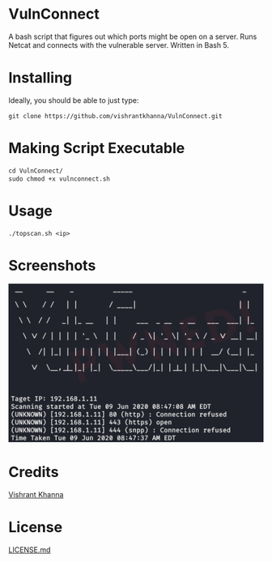 # VulnConnect
A bash script that figures out which ports might be open on a server. Runs Netcat and connects with the vulnerable server. Written in Bash 5.

# Installing
Ideally, you should be able to just type:

```
git clone https://github.com/vishrantkhanna/VulnConnect.git
```

# Making Script Executable 
```
cd VulnConnect/
sudo chmod +x vulnconnect.sh
```

# Usage
```
./topscan.sh <ip>
```


# Screenshots
![Screenshot of VulnConnect Tool](https://github.com/vishrantkhanna/VulnConnect/blob/master/resources/vuln-connect.png)

# Credits
[Vishrant Khanna](https://github.com/vishrantkhanna) <br>

# License
[LICENSE.md](https://github.com/vishrantkhanna/VulnConnect/blob/master/LICENSE)
